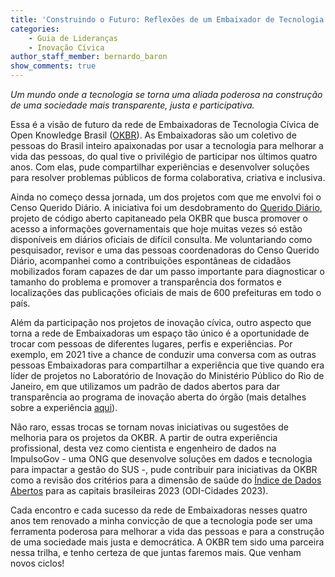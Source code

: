 ```yaml
---
title: 'Construindo o Futuro: Reflexões de um Embaixador de Tecnologia Cívica'
categories:
    - Guia de Lideranças
    - Inovação Cívica
author_staff_member: bernardo_baron
show_comments: true
---
```

*Um mundo onde a tecnologia se torna uma aliada poderosa na construção de uma sociedade mais transparente, justa e participativa.*

Essa é a visão de futuro da rede de Embaixadoras de Tecnologia Cívica de Open Knowledge Brasil ([OKBR](https://ok.org.br/)). As Embaixadoras são um coletivo de pessoas do Brasil inteiro apaixonadas por usar a tecnologia para melhorar a vida das pessoas, do qual tive o privilégio de participar nos últimos quatro anos. Com elas, pude compartilhar experiências e desenvolver soluções para resolver problemas públicos de forma colaborativa, criativa e inclusiva.

Ainda no começo dessa jornada, um dos projetos com que me envolvi foi o Censo Querido Diário. A iniciativa foi um desdobramento do [Querido Diário](https://queridodiario.ok.org.br/), projeto de código aberto capitaneado pela OKBR que busca promover o acesso a informações governamentais que hoje muitas vezes só estão disponíveis em diários oficiais de difícil consulta. Me voluntariando como pesquisador, revisor e uma das pessoas coordenadoras do Censo Querido Diário, acompanhei como a contribuições espontâneas de cidadãos mobilizados foram capazes de dar um passo importante para diagnosticar o tamanho do problema e promover a transparência dos formatos e localizações das publicações oficiais de mais de 600 prefeituras em todo o país.

Além da participação nos projetos de inovação cívica, outro aspecto que torna a rede de Embaixadoras um espaço tão único é a oportunidade de trocar com pessoas de diferentes lugares, perfis e experiências. Por exemplo, em 2021 tive a chance de conduzir uma conversa com as outras pessoas Embaixadoras para compartilhar a experiência que tive quando era líder de projetos no Laboratório de Inovação do Ministério Público do Rio de Janeiro, em que utilizamos um padrão de dados abertos para dar transparência ao programa de inovação aberta do órgão (mais detalhes sobre a experiência [aqui](https://medium.com/inova%C3%A7%C3%A3o-em-governo-e-no-controle/levando-transpar%C3%AAncia-a-s%C3%A9rio-e4baa0b52fa3)).

Não raro, essas trocas se tornam novas iniciativas ou sugestões de melhoria para os projetos da OKBR. A partir de outra experiência profissional, desta vez como cientista e engenheiro de dados na ImpulsoGov - uma ONG que desenvolve soluções em dados e tecnologia para impactar a gestão do SUS -, pude contribuir para iniciativas da OKBR como a revisão dos critérios para a dimensão de saúde do [Índice de Dados Abertos](https://ok.org.br/projetos/open-data-index/) para as capitais brasileiras 2023 (ODI-Cidades 2023).

Cada encontro e cada sucesso da rede de Embaixadoras nesses quatro anos tem renovado a minha convicção de que a tecnologia pode ser uma ferramenta poderosa para melhorar a vida das pessoas e para a construção de uma sociedade mais justa e democrática. A OKBR tem sido uma parceira nessa trilha, e tenho certeza de que juntas faremos mais. Que venham novos ciclos!